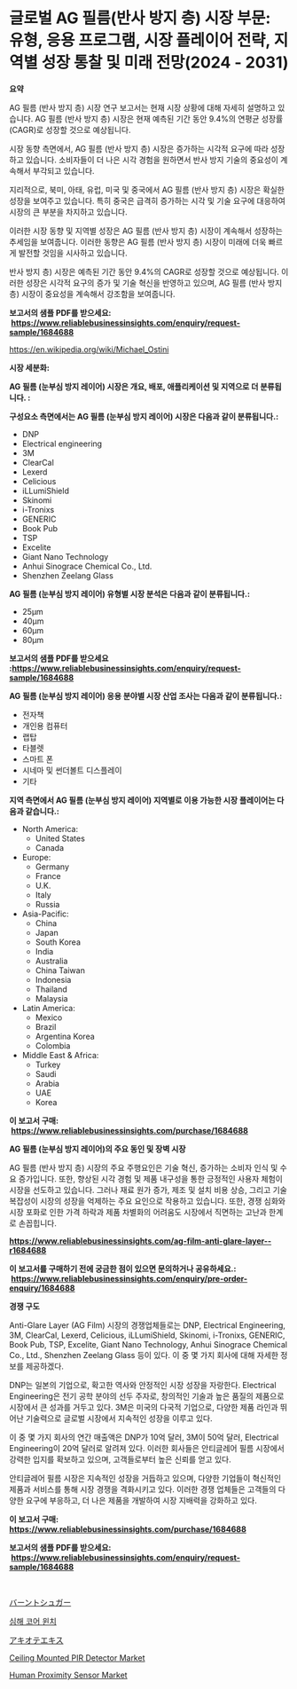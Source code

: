 <p><h1>글로벌 AG 필름(반사 방지 층) 시장 부문: 유형, 응용 프로그램, 시장 플레이어 전략, 지역별 성장 통찰 및 미래 전망(2024 - 2031)</h1></p><p><strong>요약</strong></p>
<p><p>AG 필름 (반사 방지 층) 시장 연구 보고서는 현재 시장 상황에 대해 자세히 설명하고 있습니다. AG 필름 (반사 방지 층) 시장은 현재 예측된 기간 동안 9.4%의 연평균 성장률(CAGR)로 성장할 것으로 예상됩니다.</p><p>시장 동향 측면에서, AG 필름 (반사 방지 층) 시장은 증가하는 시각적 요구에 따라 성장하고 있습니다. 소비자들이 더 나은 시각 경험을 원하면서 반사 방지 기술의 중요성이 계속해서 부각되고 있습니다.</p><p>지리적으로, 북미, 아태, 유럽, 미국 및 중국에서 AG 필름 (반사 방지 층) 시장은 확실한 성장을 보여주고 있습니다. 특히 중국은 급격히 증가하는 시각 및 기술 요구에 대응하여 시장의 큰 부분을 차지하고 있습니다.</p><p>이러한 시장 동향 및 지역별 성장은 AG 필름 (반사 방지 층) 시장이 계속해서 성장하는 추세임을 보여줍니다. 이러한 동향은 AG 필름 (반사 방지 층) 시장이 미래에 더욱 빠르게 발전할 것임을 시사하고 있습니다.</p><p>반사 방지 층) 시장은 예측된 기간 동안 9.4%의 CAGR로 성장할 것으로 예상됩니다. 이러한 성장은 시각적 요구의 증가 및 기술 혁신을 반영하고 있으며, AG 필름 (반사 방지 층) 시장이 중요성을 계속해서 강조함을 보여줍니다.</p></p>
<p><strong>보고서의 샘플 PDF를 받으세요: &nbsp;<a href="https://www.reliablebusinessinsights.com/enquiry/request-sample/1684688">https://www.reliablebusinessinsights.com/enquiry/request-sample/1684688</a></strong></p>
<p><a href="https://en.wikipedia.org/wiki/Michael_Ostini">https://en.wikipedia.org/wiki/Michael_Ostini</a></p>
<p><strong>시장 세분화:</strong></p>
<p><strong> AG 필름 (눈부심 방지 레이어) 시장은 개요, 배포, 애플리케이션 및 지역으로 더 분류됩니다. :</strong></p>
<p><strong>구성요소 측면에서는 AG 필름 (눈부심 방지 레이어) 시장은 다음과 같이 분류됩니다.:</strong></p>
<p><ul><li>DNP</li><li>Electrical engineering</li><li>3M</li><li>ClearCal</li><li>Lexerd</li><li>Celicious</li><li>iLLumiShield</li><li>Skinomi</li><li>i-Tronixs</li><li>GENERIC</li><li>Book Pub</li><li>TSP</li><li>Excelite</li><li>Giant Nano Technology</li><li>Anhui Sinograce Chemical Co., Ltd.</li><li>Shenzhen Zeelang Glass</li></ul></p>
<p><strong> AG 필름 (눈부심 방지 레이어) 유형별 시장 분석은 다음과 같이 분류됩니다.:</strong></p>
<p><ul><li>25μm</li><li>40μm</li><li>60μm</li><li>80μm</li></ul></p>
<p><strong>보고서의 샘플 PDF를 받으세요 :<a href="https://www.reliablebusinessinsights.com/enquiry/request-sample/1684688">https://www.reliablebusinessinsights.com/enquiry/request-sample/1684688</a></strong></p>
<p><strong> AG 필름 (눈부심 방지 레이어) 응용 분야별 시장 산업 조사는 다음과 같이 분류됩니다.:</strong></p>
<p><ul><li>전자책</li><li>개인용 컴퓨터</li><li>랩탑</li><li>타블렛</li><li>스마트 폰</li><li>시네마 및 썬더볼트 디스플레이</li><li>기타</li></ul></p>
<p><strong>지역 측면에서 AG 필름 (눈부심 방지 레이어) 지역별로 이용 가능한 시장 플레이어는 다음과 같습니다.:</strong></p>
<p><ul>
    <li>
        North America:
        <ul>
            <li>United States</li>
            <li>Canada</li>
        </ul>
    </li>
    <li>
        Europe:
        <ul>
            <li>Germany</li>
            <li>France</li>
            <li>U.K.</li>
            <li>Italy</li>
            <li>Russia</li>
        </ul>
    </li>
    <li>
        Asia-Pacific:
        <ul>
            <li>China</li>
            <li>Japan</li>
            <li>South Korea</li>
            <li>India</li>
            <li>Australia</li>
            <li>China Taiwan</li>
            <li>Indonesia</li>
            <li>Thailand</li>
            <li>Malaysia</li>
        </ul>
    </li>
    <li>
        Latin America:
        <ul>
            <li>Mexico</li>
            <li>Brazil</li>
            <li>Argentina Korea</li>
            <li>Colombia</li>
        </ul>
    </li>
    <li>
        Middle East & Africa:
        <ul>
            <li>Turkey</li>
            <li>Saudi</li>
            <li>Arabia</li>
            <li>UAE</li>
            <li>Korea</li>
        </ul>
    </li>
    </ul></p>
<p><strong>이 보고서 구매: &nbsp;<a href="https://www.reliablebusinessinsights.com/purchase/1684688">https://www.reliablebusinessinsights.com/purchase/1684688</a></strong></p>
<p><strong>AG 필름 (눈부심 방지 레이어)의 주요 동인 및 장벽 시장</strong></p>
<p><p>AG 필름 (반사 방지 층) 시장의 주요 주행요인은 기술 혁신, 증가하는 소비자 인식 및 수요 증가입니다. 또한, 향상된 시각 경험 및 제품 내구성을 통한 긍정적인 사용자 체험이 시장을 선도하고 있습니다. 그러나 재료 원가 증가, 제조 및 설치 비용 상승, 그리고 기술 복잡성이 시장의 성장을 억제하는 주요 요인으로 작용하고 있습니다. 또한, 경쟁 심화와 시장 포화로 인한 가격 하락과 제품 차별화의 어려움도 시장에서 직면하는 고난과 한계로 손꼽힙니다.</p></p>
<p><strong><a href="https://www.reliablebusinessinsights.com/ag-film-anti-glare-layer--r1684688">https://www.reliablebusinessinsights.com/ag-film-anti-glare-layer--r1684688</a></strong></p>
<p><strong>이 보고서를 구매하기 전에 궁금한 점이 있으면 문의하거나 공유하세요.: &nbsp;<a href="https://www.reliablebusinessinsights.com/enquiry/pre-order-enquiry/1684688">https://www.reliablebusinessinsights.com/enquiry/pre-order-enquiry/1684688</a></strong></p>
<p><strong>경쟁 구도</strong></p>
<p><p>Anti-Glare Layer (AG Film) 시장의 경쟁업체들로는 DNP, Electrical Engineering, 3M, ClearCal, Lexerd, Celicious, iLLumiShield, Skinomi, i-Tronixs, GENERIC, Book Pub, TSP, Excelite, Giant Nano Technology, Anhui Sinograce Chemical Co., Ltd., Shenzhen Zeelang Glass 등이 있다. 이 중 몇 가지 회사에 대해 자세한 정보를 제공하겠다.</p><p>DNP는 일본의 기업으로, 확고한 역사와 안정적인 시장 성장을 자랑한다. Electrical Engineering은 전기 공학 분야의 선두 주자로, 창의적인 기술과 높은 품질의 제품으로 시장에서 큰 성과를 거두고 있다. 3M은 미국의 다국적 기업으로, 다양한 제품 라인과 뛰어난 기술력으로 글로벌 시장에서 지속적인 성장을 이루고 있다.</p><p>이 중 몇 가지 회사의 연간 매출액은 DNP가 10억 달러, 3M이 50억 달러, Electrical Engineering이 20억 달러로 알려져 있다. 이러한 회사들은 안티글레어 필름 시장에서 강력한 입지를 확보하고 있으며, 고객들로부터 높은 신뢰를 얻고 있다.</p><p>안티글레어 필름 시장은 지속적인 성장을 거듭하고 있으며, 다양한 기업들이 혁신적인 제품과 서비스를 통해 시장 경쟁을 격화시키고 있다. 이러한 경쟁 업체들은 고객들의 다양한 요구에 부응하고, 더 나은 제품을 개발하여 시장 지배력을 강화하고 있다.</p></p>
<p><strong>이 보고서 구매: &nbsp; <a href="https://www.reliablebusinessinsights.com/purchase/1684688">https://www.reliablebusinessinsights.com/purchase/1684688</a></strong></p>
<p><strong>보고서의 샘플 PDF를 받으세요: &nbsp;<a href="https://www.reliablebusinessinsights.com/enquiry/request-sample/1684688">https://www.reliablebusinessinsights.com/enquiry/request-sample/1684688</a></strong><strong></strong></p>
<p>&nbsp;</p>
<p><p><a href="https://github.com/Fatimaklein1/Market-Research-Report-List-1/blob/main/2378211149596.md">バーントシュガー</a></p><p><a href="https://github.com/rahat-gis/Market-Research-Report-List-1/blob/main/1643362159309.md">심해 코어 윈치</a></p><p><a href="https://github.com/LenoraKris2023/Market-Research-Report-List-1/blob/main/6399460149597.md">アキオテエキス</a></p><p><a href="https://github.com/mooaaztarek/Market-Research-Report-List-1/blob/main/ceiling-mounted-pir-detector-market.md">Ceiling Mounted PIR Detector Market</a></p><p><a href="https://github.com/zmnbyevx75/Market-Research-Report-List-1/blob/main/human-proximity-sensor-market.md">Human Proximity Sensor Market</a></p></p>